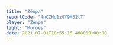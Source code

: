 ```yaml
---
title: "Zénpa"
reportCode: "4nCZHq1zGY9M32tT"
player: "Zénpa"
fight: "Moroes"
date: 2021-07-01T18:55:15.468000+00:00
---
```

